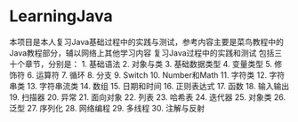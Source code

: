 # LearningJava
  本项目是本人复习Java基础过程中的实践与测试，参考内容主要是菜鸟教程中的Java教程部分，辅以网络上其他学习内容
  复习Java过程中的实践和测试
  包括三十个章节，分别是：
    1. 基础语法
    2. 对象与类
    3. 基础数据类型
    4. 变量类型
    5. 修饰符
    6. 运算符
    7. 循环
    8. 分支
    9. Switch
    10. Number和Math
    11. 字符类
    12. 字符串类
    13. 字符串流类
    14. 数组
    15. 日期和时间
    16. 正则表达式
    17. 函数
    18. 输入输出
    19. 扫描器
    20. 异常
    21. 面向对象
    22. 列表
    23. 哈希表
    24. 迭代器
    25. 对象类
    26. 泛型
    27. 序列化
    28. 网络编程
    29. 多线程
    30. 注解与反射
